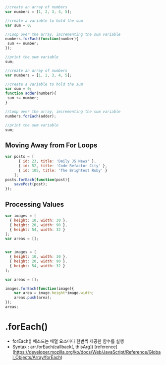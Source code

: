 ```javaScript
//create an array of numbers
var numbers = [1, 2, 3, 4, 5];

//create a variable to hold the sum
var sum = 0;

//Loop over the array, imcrementing the sum variable
numbers.forEach(function(number){
 sum += number;
});

//print the sum variable
sum;
```

```javaScript
//create an array of numbers
var numbers = [1, 2, 3, 4, 5];

//create a variable to hold the sum
var sum = 0;
function adder(number){
 sum += number;
}

//Loop over the array, imcrementing the sum variable
numbers.forEach(adder);

//print the sum variable
sum;
```

Moving Away from For Loops
--------------------------
```javaScript
var posts = [
      { id: 23, title: 'Daily JS News' },
      { id: 52, title: 'Code Refactor City' },
      { id: 105, title: 'The Brightest Ruby' }
    ];
posts.forEach(function(post){
    savePost(post);
});
```

Processing Values
-----------------
```javaScript
var images = [
  { height: 10, width: 30 },
  { height: 20, width: 90 },
  { height: 54, width: 32 }
];
var areas = [];


var images = [
  { height: 10, width: 30 },
  { height: 20, width: 90 },
  { height: 54, width: 32 }
];

var areas = [];

images.forEach(function(image){
    var area = image.height*image.width;
    areas.push(area);
});
areas;
```
.forEach()
==========
* forEach() 메소드는 배열 요소마다 한번씩 제공한 함수를 실행
* Syntax : arr.forEach(callback[, thisArg])
[reference] (https://developer.mozilla.org/ko/docs/Web/JavaScript/Reference/Global_Objects/Array/forEach)
